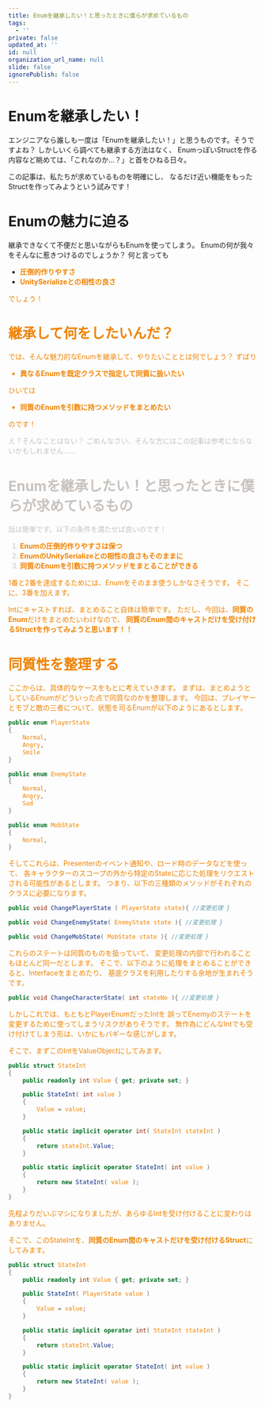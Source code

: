 ```yaml
---
title: Enumを継承したい！と思ったときに僕らが求めているもの
tags:
  - ''
private: false
updated_at: ''
id: null
organization_url_name: null
slide: false
ignorePublish: false
---
```

# Enumを継承したい！
エンジニアなら誰しも一度は「Enumを継承したい！」と思うものです。そうですよね？
しかしいくら調べても継承する方法はなく、
EnumっぽいStructを作る内容など眺めては、「これなのか…？」と首をひねる日々。

この記事は、私たちが求めているものを明確にし、
なるだけ近い機能をもったStructを作ってみようという試みです！

# Enumの魅力に迫る
継承できなくて不便だと思いながらもEnumを使ってしまう。
Enumの何が我々をそんなに惹きつけるのでしょうか？
何と言っても
<ul>
<li><font color=#f08300><strong>圧倒的作りやすさ</strong></color>
<li><font color=#f08300><strong>UnitySerializeとの相性の良さ</strong></color>
</ul>
でしょう！

# 継承して何をしたいんだ？
では、そんな魅力的なEnumを継承して、やりたいこととは何でしょう？
ずばり
<ul>
<li><font color=#f08300><strong>異なるEnumを既定クラスで指定して同質に扱いたい</strong></color>
</ul>
ひいては
<ul>
<li><font color=#f08300><strong>同質のEnumを引数に持つメソッドをまとめたい</strong></color>
</ul>

のです！

<font color=#c8c2be>え？そんなことはない？
<font color=#c8c2be>ごめんなさい、そんな方にはこの記事は参考にならないかもしれません……
</color>

# Enumを継承したい！と思ったときに僕らが求めているもの
話は簡単です。以下の条件を満たせば良いのです！

<ol>
<li><font color=#f08300><strong>Enumの圧倒的作りやすさは保つ</strong></color>
<li><font color=#f08300><strong>EnumのUnitySerializeとの相性の良さもそのままに</strong></color>
<li><font color=#f08300><strong>同質のEnumを引数に持つメソッドをまとることができる</strong></color>
</ol>

1番と2番を達成するためには、Enumをそのまま使うしかなさそうです。
そこに、3番を加えます。

Intにキャストすれば、まとめること自体は簡単です。
ただし、今回は、<font color=#f08300><strong>同質のEnum</strong></font>だけをまとめたいわけなので、
**同質のEnum間のキャストだけを受け付けるStructを作ってみようと思います！！**

# 同質性を整理する
ここからは、具体的なケースをもとに考えていきます。
まずは、まとめようとしているEnumがどういった点で同質なのかを整理します。
今回は、プレイヤーとモブと敵の三者について、状態を司るEnumが以下のようにあるとします。

```csharp
public enum PlayerState
{
    Normal,
    Angry,
    Smile
}

public enum EnemyState
{
    Normal,
    Angry,
    Sad
}

public enum MobState
{
    Normal,
}

```

そしてこれらは、Presenterのイベント通知や、ロード時のデータなどを使って、
各キャラクターのスコープの外から特定のStateに応じた処理をリクエストされる可能性があるとします。
つまり、以下の三種類のメソッドがそれぞれのクラスに必要になります。

```csharp
public void ChangePlayerState ( PlayerState state){ //変更処理 }
```
```csharp
public void ChangeEnemyState( EnemyState state ){ //変更処理 }
```
```csharp
public void ChangeMobState( MobState state ){ //変更処理 }
```

これらのステートは同質のものを扱っていて、
変更処理の内部で行われることもほとんど同一だとします。
そこで、以下のように処理をまとめることができると、Interfaceをまとめたり、
基底クラスを利用したりする余地が生まれそうです。

```csharp
public void ChangeCharacterState( int stateNo ){ //変更処理 }
```

しかしこれでは、もともとPlayerEnumだったIntを
誤ってEnemyのステートを変更するために使ってしまうリスクがありそうです。
無作為にどんなIntでも受け付けてしまう形は、いかにもバギーな感じがします。

そこで、まずこのIntをValueObjectにしてみます。

```csharp
public struct StateInt 
{
    public readonly int Value { get; private set; }

    public StateInt( int value )
    {
        Value = value;
    }

    public static implicit operator int( StateInt stateInt )
    {
        return stateInt.Value;
    }

    public static implicit operator StateInt( int value )
    {
        return new StateInt( value );
    }
}
```

先程よりだいぶマシになりましたが、あらゆるIntを受け付けることに変わりはありません。

そこで、このStateIntを、<font color=#f08300><strong>同質のEnum間のキャストだけを受け付けるStruct</strong></font>にしてみます。

```csharp
public struct StateInt 
{
    public readonly int Value { get; private set; }

    public StateInt( PlayerState value )
    {
        Value = value;
    }

    public static implicit operator int( StateInt stateInt )
    {
        return stateInt.Value;
    }

    public static implicit operator StateInt( int value )
    {
        return new StateInt( value );
    }
}
